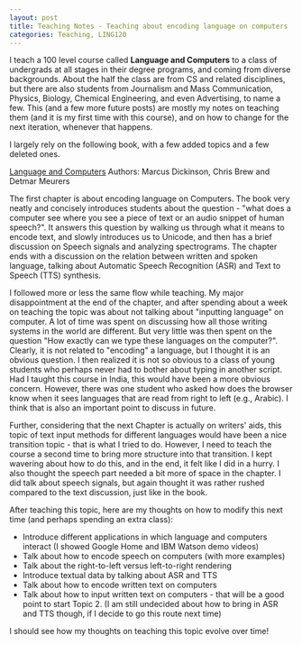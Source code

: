 ```yaml
---
layout: post
title: Teaching Notes - Teaching about encoding language on computers
categories: Teaching, LING120
---
```


I teach a 100 level course called **Language and Computers** to a class of undergrads at all stages in their degree programs, and coming from diverse backgrounds. About the half the class are from CS and related disciplines, but there are also students from Journalism and Mass Communication, Physics, Biology, Chemical Engineering, and even Advertising, to name a few. This (and a few more future posts) are mostly my notes on teaching them (and it is my first time with this course), and on how to change for the next iteration, whenever that happens. 

I largely rely on the following book, with a few added topics and a few deleted ones.

[Language and Computers](http://www.wiley.com/WileyCDA/WileyTitle/productCd-EHEP002779.html) 
Authors: Marcus Dickinson, Chris Brew and Detmar Meurers

The first chapter is about encoding language on Computers. The book very neatly and concisely introduces students about the question - "what does a computer see where you see a piece of text or an audio snippet of human speech?". It answers this question by walking us through what it means to encode text, and slowly introduces us to Unicode, and then has a brief discussion on Speech signals and analyzing spectrograms. The chapter ends with a discussion on the relation between written and spoken language, talking about Automatic Speech Recognition (ASR) and Text to Speech (TTS) synthesis. 

I followed more or less the same flow while teaching. My major disappointment at the end of the chapter, and after spending about a week on teaching the topic was about not talking about "inputting language" on computer. A lot of time was spent on discussing how all those writing systems in the world are different. But very little was then spent on the question "How exactly can we type these languages on the computer?". Clearly, it is not related to "encoding" a language, but I thought it is an obvious question. I then realized it is not so obvious to a class of young students who perhaps never had to bother about typing in another script. Had I taught this course in India, this would have been a more obvious concern. However, there was one student who asked how does the browser know when it sees languages that are read from right to left (e.g., Arabic). I think that is also an important point to discuss in future.

Further, considering that the next Chapter is actually on writers' aids, this topic of text input methods for different languages would have been a nice transition topic - that is what I tried to do. However, I need to teach the course a second time to bring more structure into that transition. I kept wavering about how to do this, and in the end, it felt like I did in a hurry. I also thought the speech part needed a bit more of space in the chapter. I did talk about speech signals, but again thought it was rather rushed compared to the text discussion, just like in the book.

After teaching this topic, here are my thoughts on how to modify this next time (and perhaps spending an extra class): 
* Introduce different applications in which language and computers interact (I showed Google Home and IBM Watson demo videos)
* Talk about how to encode speech on computers (with more examples)
* Talk about the right-to-left versus left-to-right rendering
* Introduce textual data by talking about ASR and TTS
* Talk about how to encode written text on computers
* Talk about how to input written text on computers - that will be a good point to start Topic 2.
(I am still undecided about how to bring in ASR and TTS though, if I decide to go this route next time)

I should see how my thoughts on teaching this topic evolve over time! 
